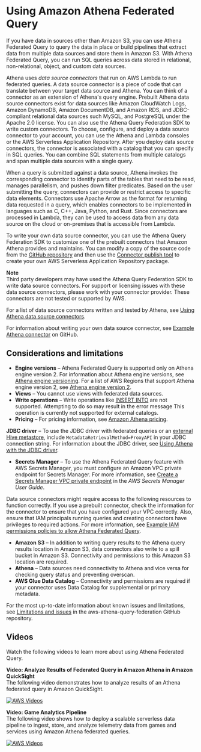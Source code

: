 # Using Amazon Athena Federated Query<a name="connect-to-a-data-source"></a>

If you have data in sources other than Amazon S3, you can use Athena Federated Query to query the data in place or build pipelines that extract data from multiple data sources and store them in Amazon S3\. With Athena Federated Query, you can run SQL queries across data stored in relational, non\-relational, object, and custom data sources\.

Athena uses *data source connectors* that run on AWS Lambda to run federated queries\. A data source connector is a piece of code that can translate between your target data source and Athena\. You can think of a connector as an extension of Athena's query engine\. Prebuilt Athena data source connectors exist for data sources like Amazon CloudWatch Logs, Amazon DynamoDB, Amazon DocumentDB, and Amazon RDS, and JDBC\-compliant relational data sources such MySQL, and PostgreSQL under the Apache 2\.0 license\. You can also use the Athena Query Federation SDK to write custom connectors\. To choose, configure, and deploy a data source connector to your account, you can use the Athena and Lambda consoles or the AWS Serverless Application Repository\. After you deploy data source connectors, the connector is associated with a catalog that you can specify in SQL queries\. You can combine SQL statements from multiple catalogs and span multiple data sources with a single query\.

When a query is submitted against a data source, Athena invokes the corresponding connector to identify parts of the tables that need to be read, manages parallelism, and pushes down filter predicates\. Based on the user submitting the query, connectors can provide or restrict access to specific data elements\. Connectors use Apache Arrow as the format for returning data requested in a query, which enables connectors to be implemented in languages such as C, C\+\+, Java, Python, and Rust\. Since connectors are processed in Lambda, they can be used to access data from any data source on the cloud or on\-premises that is accessible from Lambda\.

To write your own data source connector, you can use the Athena Query Federation SDK to customize one of the prebuilt connectors that Amazon Athena provides and maintains\. You can modify a copy of the source code from the [GitHub repository](https://github.com/awslabs/aws-athena-query-federation/wiki/Available-Connectors) and then use the [Connector publish tool](https://github.com/awslabs/aws-athena-query-federation/wiki/Connector_Publish_Tool) to create your own AWS Serverless Application Repository package\. 

**Note**  
Third party developers may have used the Athena Query Federation SDK to write data source connectors\. For support or licensing issues with these data source connectors, please work with your connector provider\. These connectors are not tested or supported by AWS\. 

For a list of data source connectors written and tested by Athena, see [Using Athena data source connectors](connectors-prebuilt.md)\.

For information about writing your own data source connector, see [Example Athena connector](https://github.com/awslabs/aws-athena-query-federation/tree/master/athena-example) on GitHub\.

## Considerations and limitations<a name="connect-to-a-data-source-considerations"></a>
+ **Engine versions** – Athena Federated Query is supported only on Athena engine version 2\. For information about Athena engine versions, see [Athena engine versioning](engine-versions.md)\. For a list of AWS Regions that support Athena engine version 2, see [Athena engine version 2](engine-versions-reference.md#engine-versions-reference-0002)\.
+ **Views** – You cannot use views with federated data sources\.
+ **Write operations** – Write operations like [INSERT INTO](insert-into.md) are not supported\. Attempting to do so may result in the error message This operation is currently not supported for external catalogs\.
+  **Pricing** – For pricing information, see [Amazon Athena pricing](http://aws.amazon.com/athena/pricing/)\.

  **JDBC driver** – To use the JDBC driver with federated queries or an [external Hive metastore](connect-to-data-source-hive.md), include `MetadataRetrievalMethod=ProxyAPI` in your JDBC connection string\. For information about the JDBC driver, see [Using Athena with the JDBC driver](connect-with-jdbc.md)\. 
+ **Secrets Manager** – To use the Athena Federated Query feature with AWS Secrets Manager, you must configure an Amazon VPC private endpoint for Secrets Manager\. For more information, see [Create a Secrets Manager VPC private endpoint](https://docs.aws.amazon.com/secretsmanager/latest/userguide/vpc-endpoint-overview.html#vpc-endpoint-create) in the *AWS Secrets Manager User Guide*\.

Data source connectors might require access to the following resources to function correctly\. If you use a prebuilt connector, check the information for the connector to ensure that you have configured your VPC correctly\. Also, ensure that IAM principals running queries and creating connectors have privileges to required actions\. For more information, see [Example IAM permissions policies to allow Athena Federated Query](federated-query-iam-access.md)\.
+ **Amazon S3** – In addition to writing query results to the Athena query results location in Amazon S3, data connectors also write to a spill bucket in Amazon S3\. Connectivity and permissions to this Amazon S3 location are required\.
+ **Athena** – Data sources need connectivity to Athena and vice versa for checking query status and preventing overscan\.
+ **AWS Glue Data Catalog** – Connectivity and permissions are required if your connector uses Data Catalog for supplemental or primary metadata\.

For the most up\-to\-date information about known issues and limitations, see [Limitations and issues](https://github.com/awslabs/aws-athena-query-federation/wiki/Limitations_And_Issues) in the aws\-athena\-query\-federation GitHub repository\.

## Videos<a name="connect-to-a-data-source-videos"></a>

Watch the following videos to learn more about using Athena Federated Query\.

**Video: Analyze Results of Federated Query in Amazon Athena in Amazon QuickSight**  
The following video demonstrates how to analyze results of an Athena federated query in Amazon QuickSight\.

[![AWS Videos](http://img.youtube.com/vi/https://www.youtube.com/embed/HyM5d0TmwAQ/0.jpg)](http://www.youtube.com/watch?v=https://www.youtube.com/embed/HyM5d0TmwAQ)

**Video: Game Analytics Pipeline**  
The following video shows how to deploy a scalable serverless data pipeline to ingest, store, and analyze telemetry data from games and services using Amazon Athena federated queries\.

[![AWS Videos](http://img.youtube.com/vi/https://www.youtube.com/embed/xcS-flUMVbs/0.jpg)](http://www.youtube.com/watch?v=https://www.youtube.com/embed/xcS-flUMVbs)